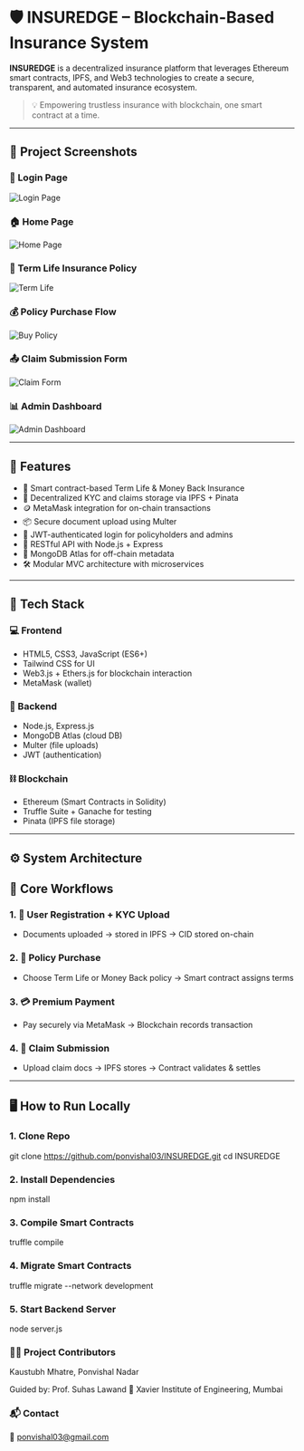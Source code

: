 # 🛡️ INSUREDGE – Blockchain-Based Insurance System

**INSUREDGE** is a decentralized insurance platform that leverages Ethereum smart contracts, IPFS, and Web3 technologies to create a secure, transparent, and automated insurance ecosystem.

> 💡 Empowering trustless insurance with blockchain, one smart contract at a time.

---

## 📸 Project Screenshots

### 🔐 Login Page
![Login Page](Screenshot/login.png)

### 🏠 Home Page
![Home Page](Screenshot/home.png)

### 📃 Term Life Insurance Policy
![Term Life](Screenshot/term-life.png)

### 💰 Policy Purchase Flow
![Buy Policy](Screenshot/policy-buying.png)

### 📤 Claim Submission Form
![Claim Form](Screenshot/claim-form.png)

### 📊 Admin Dashboard
![Admin Dashboard](Screenshot/admin-dashboard.png)

---

## 🚀 Features

- 🧾 Smart contract-based Term Life & Money Back Insurance
- 🔐 Decentralized KYC and claims storage via IPFS + Pinata
- 🪙 MetaMask integration for on-chain transactions
- 📦 Secure document upload using Multer
- 🔑 JWT-authenticated login for policyholders and admins
- 📡 RESTful API with Node.js + Express
- 📁 MongoDB Atlas for off-chain metadata
- 🛠 Modular MVC architecture with microservices

---

## 🧱 Tech Stack

### 💻 Frontend
- HTML5, CSS3, JavaScript (ES6+)
- Tailwind CSS for UI
- Web3.js + Ethers.js for blockchain interaction
- MetaMask (wallet)

### 🔐 Backend
- Node.js, Express.js
- MongoDB Atlas (cloud DB)
- Multer (file uploads)
- JWT (authentication)

### ⛓️ Blockchain
- Ethereum (Smart Contracts in Solidity)
- Truffle Suite + Ganache for testing
- Pinata (IPFS file storage)

---

## ⚙️ System Architecture

## 🧪 Core Workflows

### 1. 🔐 User Registration + KYC Upload
- Documents uploaded → stored in IPFS → CID stored on-chain

### 2. 📃 Policy Purchase
- Choose Term Life or Money Back policy → Smart contract assigns terms

### 3. 💳 Premium Payment
- Pay securely via MetaMask → Blockchain records transaction

### 4. 💼 Claim Submission
- Upload claim docs → IPFS stores → Contract validates & settles

---

## 🖥️ How to Run Locally

### 1. Clone Repo
git clone https://github.com/ponvishal03/INSUREDGE.git
cd INSUREDGE

### 2. Install Dependencies
npm install

### 3. Compile Smart Contracts
truffle compile

### 4. Migrate Smart Contracts
truffle migrate --network development

### 5. Start Backend Server
node server.js

### 👨‍💻 Project Contributors
 
Kaustubh Mhatre, 
Ponvishal Nadar

Guided by: Prof. Suhas Lawand
📍 Xavier Institute of Engineering, Mumbai

### 📬 Contact
📧 ponvishal03@gmail.com
